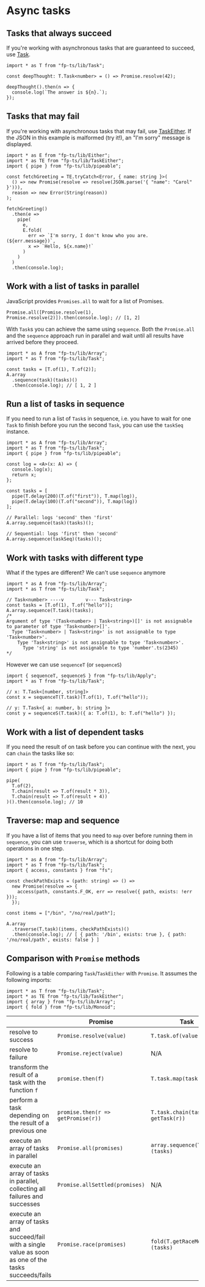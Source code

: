 # Async tasks

## Tasks that always succeed

If you're working with asynchronous tasks that are guaranteed to succeed, use [Task](../modules/Task.ts).

```code
import * as T from "fp-ts/lib/Task";

const deepThought: T.Task<number> = () => Promise.resolve(42);

deepThought().then(n => {
  console.log(`The answer is ${n}.`);
});
```

## Tasks that may fail

If you're working with asynchronous tasks that may fail, use [TaskEither](../modules/TaskEither.ts). If the JSON in this example is malformed (try it!), an "I'm sorry" message is displayed.

```code
import * as E from "fp-ts/lib/Either";
import * as TE from "fp-ts/lib/TaskEither";
import { pipe } from "fp-ts/lib/pipeable";

const fetchGreeting = TE.tryCatch<Error, { name: string }>(
  () => new Promise(resolve => resolve(JSON.parse('{ "name": "Carol" }'))),
  reason => new Error(String(reason))
);

fetchGreeting()
  .then(e =>
    pipe(
      e,
      E.fold(
        err => `I'm sorry, I don't know who you are. (${err.message})`,
        x => `Hello, ${x.name}!`
      )
    )
  )
  .then(console.log);
```

## Work with a list of tasks in parallel

JavaScript provides `Promises.all` to wait for a list of Promises.

```code
Promise.all([Promise.resolve(1), Promise.resolve(2)]).then(console.log); // [1, 2]
```

With `Task`s you can achieve the same using `sequence`. Both the `Promise.all` and the `sequence` approach run in parallel and wait until all results have arrived before they proceed.

```code
import * as A from "fp-ts/lib/Array";
import * as T from "fp-ts/lib/Task";

const tasks = [T.of(1), T.of(2)];
A.array
  .sequence(task)(tasks)()
  .then(console.log); // [ 1, 2 ]
```

## Run a list of tasks in sequence

If you need to run a list of `Task`s in sequence, i.e. you have to wait for one `Task` to finish before you run the second `Task`, you can use the `taskSeq` instance.

```code
import * as A from "fp-ts/lib/Array";
import * as T from "fp-ts/lib/Task";
import { pipe } from "fp-ts/lib/pipeable";

const log = <A>(x: A) => {
  console.log(x);
  return x;
};

const tasks = [
  pipe(T.delay(200)(T.of("first")), T.map(log)),
  pipe(T.delay(100)(T.of("second")), T.map(log))
];

// Parallel: logs 'second' then 'first'
A.array.sequence(task)(tasks)();

// Sequential: logs 'first' then 'second'
A.array.sequence(taskSeq)(tasks)();
```

## Work with tasks with different type

What if the types are different? We can't use `sequence` anymore

```code
import * as A from "fp-ts/lib/Array";
import * as T from "fp-ts/lib/Task";

// Task<number> ----v        v--- Task<string>
const tasks = [T.of(1), T.of("hello")];
A.array.sequence(T.task)(tasks);
/*
Argument of type '(Task<number> | Task<string>)[]' is not assignable to parameter of type 'Task<number>[]'.
  Type 'Task<number> | Task<string>' is not assignable to type 'Task<number>'.
    Type 'Task<string>' is not assignable to type 'Task<number>'.
      Type 'string' is not assignable to type 'number'.ts(2345)
*/
```

However we can use `sequenceT` (or `sequenceS`)

```code
import { sequenceT, sequenceS } from "fp-ts/lib/Apply";
import * as T from "fp-ts/lib/Task";

// x: T.Task<[number, string]>
const x = sequenceT(T.task)(T.of(1), T.of("hello"));

// y: T.Task<{ a: number, b: string }>
const y = sequenceS(T.task)({ a: T.of(1), b: T.of("hello") });
```

## Work with a list of dependent tasks

If you need the result of on task before you can continue with the next, you can `chain` the tasks like so:

```code
import * as T from "fp-ts/lib/Task";
import { pipe } from "fp-ts/lib/pipeable";

pipe(
  T.of(2),
  T.chain(result => T.of(result * 3)),
  T.chain(result => T.of(result + 4))
)().then(console.log); // 10
```

## Traverse: map and sequence

If you have a list of items that you need to `map` over before running them in `sequence`, you can use `traverse`, which is a shortcut for doing both operations in one step.

```code
import * as A from "fp-ts/lib/Array";
import * as T from "fp-ts/lib/Task";
import { access, constants } from "fs";

const checkPathExists = (path: string) => () =>
  new Promise(resolve => {
    access(path, constants.F_OK, err => resolve({ path, exists: !err }));
  });

const items = ["/bin", "/no/real/path"];

A.array
  .traverse(T.task)(items, checkPathExists)()
  .then(console.log); // [ { path: '/bin', exists: true }, { path: '/no/real/path', exists: false } ]
```

## Comparison with `Promise` methods

Following is a table comparing `Task`/`TaskEither` with `Promise`. It assumes the following imports:

```code
import * as T from "fp-ts/lib/Task";
import * as TE from "fp-ts/lib/TaskEither";
import { array } from "fp-ts/lib/Array";
import { fold } from "fp-ts/lib/Monoid";
```

|                                                                                                           | Promise                            | Task                                  | TaskEither                                              |
| --------------------------------------------------------------------------------------------------------- | ---------------------------------- | ------------------------------------- | ------------------------------------------------------- |
| resolve to success                                                                                        | `Promise.resolve(value)`           | `T.task.of(value)`                    | `TE.taskEither.of(value)` or `TE.right(value)`          |
| resolve to failure                                                                                        | `Promise.reject(value)`            | N/A                                   | `TE.left(value)`                                        |
| transform the result of a task with the function `f`                                                      | `promise.then(f)`                  | `T.task.map(task, f)`                 | `T.taskEither.map(taskEither, f)`                       |
| perform a task depending on the result of a previous one                                                  | `promise.then(r => getPromise(r))` | `T.task.chain(task, r => getTask(r))` | `T.taskEither.chain(taskEither, r => getTaskEither(r))` |
| execute an array of tasks in parallel                                                                     | `Promise.all(promises)`            | `array.sequence(T.task)(tasks)`       | `array.sequence(TE.taskEither)(taskEithers)`            |
| execute an array of tasks in parallel, collecting all failures and successes                              | `Promise.allSettled(promises)`     | N/A                                   | `array.sequence(T.task)(taskEithers)`                   |
| execute an array of tasks and succeed/fail with a single value as soon as one of the tasks succeeds/fails | `Promise.race(promises)`           | `fold(T.getRaceMonoid())(tasks)`      | `fold(T.getRaceMonoid())(taskEithers)`                  |

